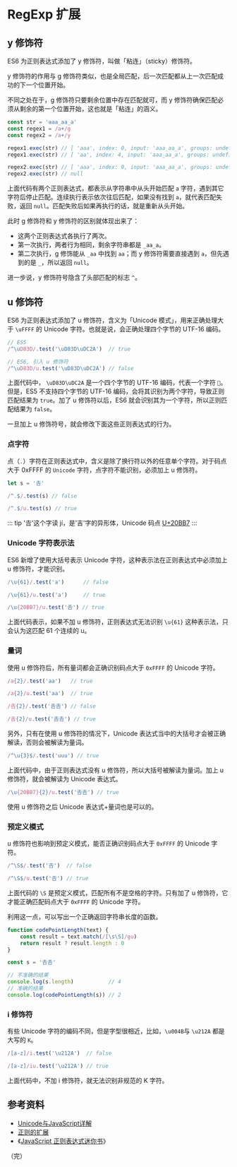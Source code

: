 # RegExp 扩展

## y 修饰符

ES6 为正则表达式添加了 y 修饰符，叫做「粘连」（sticky）修饰符。

y 修饰符的作用与 g 修饰符类似，也是全局匹配，后一次匹配都从上一次匹配成功的下一个位置开始。

不同之处在于，g 修饰符只要剩余位置中存在匹配就可，而 y 修饰符确保匹配必须从剩余的第一个位置开始，这也就是「粘连」的涵义。

```javascript
const str = 'aaa_aa_a'
const regex1 = /a+/g
const regex2 = /a+/y

regex1.exec(str) // [ 'aaa', index: 0, input: 'aaa_aa_a', groups: undefined ]
regex1.exec(str) // [ 'aa', index: 4, input: 'aaa_aa_a', groups: undefined ]

regex2.exec(str) // [ 'aaa', index: 0, input: 'aaa_aa_a', groups: undefined ]
regex2.exec(str) // null
```

上面代码有两个正则表达式，都表示从字符串中从头开始匹配 `a` 字符，遇到其它字符后停止匹配。连续执行表示依次往后匹配，如果没有找到 `a`，就代表匹配失败，返回 `null`。匹配失败后如果再执行的话，就是重新从头开始。

此时 g 修饰符和 y 修饰符的区别就体现出来了：

* 这两个正则表达式各执行了两次。
* 第一次执行，两者行为相同，剩余字符串都是 `_aa_a`。
* 第二次执行，g 修饰能从 `_aa` 中找到 `aa`；而 y 修饰符需要直接遇到 `a`，但先遇到的是 `_`，所以返回 `null`。

进一步说，y 修饰符号隐含了头部匹配的标志 `^`。

## u 修饰符

ES6 为正则表达式添加了 u 修饰符，含义为「Unicode 模式」，用来正确处理大于 `\uFFFF` 的 Unicode 字符。也就是说，会正确处理四个字节的 UTF-16 编码。

```javascript
// ES5
/^\uD83D/.test('\uD83D\uDC2A')  // true

// ES6, 引入 u 修饰符
/^\uD83D/u.test('\uD83D\uDC2A') // false
```

上面代码中， `\uD83D\uDC2A` 是一个四个字节的 UTF-16 编码，代表一个字符 `🐪`。但是，ES5 不支持四个字节的 UTF-16 编码，会将其识别为两个字符，导致正则匹配结果为 `true`。加了 u 修饰符以后，ES6 就会识别其为一个字符，所以正则匹配结果为 `false`。

一旦加上 u 修饰符号，就会修改下面这些正则表达式的行为。

### 点字符

点（`.`）字符在正则表达式中，含义是除了换行符以外的任意单个字符。对于码点大于 0xFFFF 的 `Unicode` 字符，点字符不能识别，必须加上 u 修饰符。

```javascript
let s = '𠮷'

/^.$/.test(s) // false

/^.$/u.test(s) // true
```

::: tip
'𠮷'这个字读 jí，是'吉'字的异形体，Unicode 码点 [U+20BB7](https://www.fileformat.info/info/unicode/char/20bb7/index.htm)
:::

### Unicode 字符表示法

ES6 新增了使用大括号表示 Unicode 字符，这种表示法在正则表达式中必须加上 u 修饰符，才能识别。

```javascript
/\u{61}/.test('a')      // false

/\u{61}/u.test('a')     // true

/\u{20BB7}/u.test('𠮷') // true
```

上面代码表示，如果不加 u 修饰符，正则表达式无法识别 `\u{61}` 这种表示法，只会认为这匹配 61 个连续的 u。

### 量词

使用 u 修饰符后，所有量词都会正确识别码点大于 `0xFFFF` 的 Unicode 字符。

```javascript
/a{2}/.test('aa')   // true

/a{2}/u.test('aa')  // true

/𠮷{2}/.test('𠮷𠮷') // false

/𠮷{2}/u.test('𠮷𠮷') // true
```

另外，只有在使用 u 修饰符的情况下，Unicode 表达式当中的大括号才会被正确解读，否则会被解读为量词。

```javascript
/^\u{3}$/.test('uuu') // true
```

上面代码中，由于正则表达式没有 u 修饰符，所以大括号被解读为量词。加上 u 修饰符，就会被解读为 Unicode 表达式。

```javascript
/\u{20BB7}{2}/u.test('𠮷𠮷') // true
```

使用 u 修饰符之后 Unicode 表达式+量词也是可以的。

### 预定义模式

u 修饰符也影响到预定义模式，能否正确识别码点大于 `0xFFFF` 的 Unicode 字符。

```javascript
/^\S$/.test('𠮷')  // false

/^\S$/u.test('𠮷') // true
```

上面代码的 `\S` 是预定义模式，匹配所有不是空格的字符。只有加了 u 修饰符，它才能正确匹配码点大于 `0xFFFF` 的 Unicode 字符。

利用这一点，可以写出一个正确返回字符串长度的函数。

```javascript
function codePointLength(text) {
    const result = text.match(/[\s\S]/gu)
    return result ? result.length : 0
}

const s = '𠮷𠮷'

// 不准确的结果
console.log(s.length)           // 4
// 准确的结果
console.log(codePointLength(s)) // 2
```

### i 修饰符

有些 Unicode 字符的编码不同，但是字型很相近，比如，`\u004B`与 `\u212A` 都是大写的 `K`。

```javascript
/[a-z]/i.test('\u212A')  // false

/[a-z]/iu.test('\u212A') // true
```

上面代码中，不加 i 修饰符，就无法识别非规范的 K 字符。

## 参考资料

* [Unicode与JavaScript详解](http://www.ruanyifeng.com/blog/2014/12/unicode.html)
* [正则的扩展](https://es6.ruanyifeng.com/#docs/regex)
* 《[JavaScript 正则表达式迷你书](https://github.com/qdlaoyao/js-regex-mini-book)》

（完）
